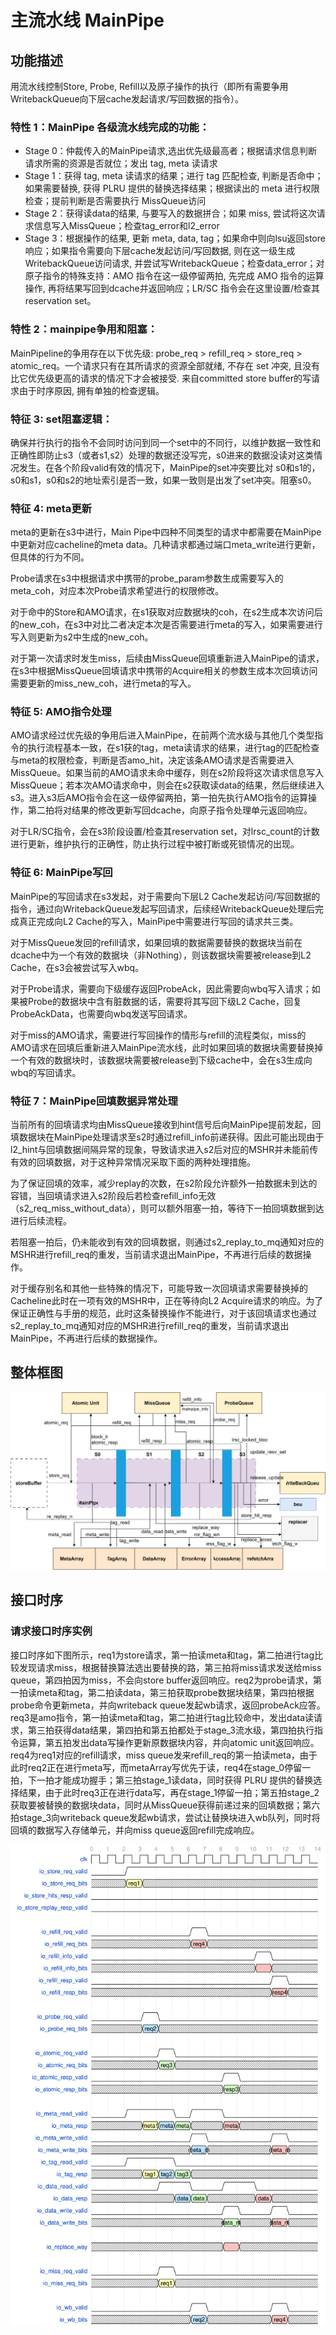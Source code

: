 # 主流水线 MainPipe

## 功能描述

用流水线控制Store, Probe, Refill以及原子操作的执行（即所有需要争用WritebackQueue向下层cache发起请求/写回数据的指令）。

### 特性 1：MainPipe 各级流水线完成的功能：

  * Stage 0：仲裁传入的MainPipe请求,选出优先级最高者；根据请求信息判断请求所需的资源是否就位；发出 tag, meta 读请求
  * Stage 1：获得 tag, meta 读请求的结果；进行 tag 匹配检查, 判断是否命中；如果需要替换, 获得 PLRU 提供的替换选择结果；根据读出的 meta 进行权限检查；提前判断是否需要执行 MissQueue访问
  * Stage 2：获得读data的结果, 与要写入的数据拼合；如果 miss, 尝试将这次请求信息写入MissQueue；检查tag_error和l2_error
  * Stage 3：根据操作的结果, 更新 meta, data, tag；如果命中则向lsu返回store响应；如果指令需要向下层cache发起访问/写回数据, 则在这一级生成 WritebackQueue访问请求, 并尝试写WritebackQueue；检查data_error；对原子指令的特殊支持：AMO 指令在这一级停留两拍, 先完成 AMO 指令的运算操作, 再将结果写回到dcache并返回响应；LR/SC 指令会在这里设置/检查其reservation set。

### 特性 2：mainpipe争用和阻塞：

MainPipeline的争用存在以下优先级: probe_req > refill_req > store_req > atomic_req。一个请求只有在其所请求的资源全部就绪, 不存在 set 冲突, 且没有比它优先级更高的请求的情况下才会被接受. 来自committed store buffer的写请求由于时序原因, 拥有单独的检查逻辑。

### 特征 3: set阻塞逻辑：

确保并行执行的指令不会同时访问到同一个set中的不同行，以维护数据一致性和正确性即防止s3（或者s1,s2）处理的数据还没写完，s0进来的数据没读对这类情况发生。在各个阶段valid有效的情况下，MainPipe的set冲突要比对 s0和s1的，s0和s1，s0和s2的地址索引是否一致，如果一致则是出发了set冲突。阻塞s0。

### 特征 4: meta更新

meta的更新在s3中进行，Main Pipe中四种不同类型的请求中都需要在MainPipe中更新对应cacheline的meta data。几种请求都通过端口meta_write进行更新，但具体的行为不同。

Probe请求在s3中根据请求中携带的probe_param参数生成需要写入的meta_coh，对应本次Probe请求希望进行的权限修改。

对于命中的Store和AMO请求，在s1获取对应数据块的coh，在s2生成本次访问后的new_coh，在s3中对比二者决定本次是否需要进行meta的写入，如果需要进行写入则更新为s2中生成的new_coh。

对于第一次请求时发生miss，后续由MissQueue回填重新进入MainPipe的请求，在s3中根据MissQueue回填请求中携带的Acquire相关的参数生成本次回填访问需要更新的miss_new_coh，进行meta的写入。

### 特征 5: AMO指令处理

AMO请求经过优先级的争用后进入MainPipe，在前两个流水级与其他几个类型指令的执行流程基本一致，在s1获的tag，meta读请求的结果，进行tag的匹配检查与meta的权限检查，判断是否amo_hit，决定该条AMO请求是否需要进入MissQueue。如果当前的AMO请求未命中缓存，则在s2阶段将这次请求信息写入 MissQueue；若本次AMO请求命中，则会在s2获取读data的结果，然后继续进入s3。进入s3后AMO指令会在这一级停留两拍，第一拍先执行AMO指令的运算操作，第二拍将对结果的修改更新写回dcache，向原子指令处理单元返回响应。

对于LR/SC指令，会在s3阶段设置/检查其reservation set，对lrsc_count的计数进行更新，维护执行的正确性，防止执行过程中被打断或死锁情况的出现。

### 特征 6: MainPipe写回

MainPipe的写回请求在s3发起，对于需要向下层L2 Cache发起访问/写回数据的指令，通过向WritebackQueue发起写回请求，后续经WritebackQueue处理后完成真正完成向L2 Cache的写入，MainPipe中需要进行写回的请求共三类。

对于MissQueue发回的refill请求，如果回填的数据需要替换的数据块当前在dcache中为一个有效的数据块（非Nothing），则该数据块需要被release到L2 Cache，在s3会被尝试写入wbq。

对于Probe请求，需要向下级缓存返回ProbeAck，因此需要向wbq写入请求；如果被Probe的数据块中含有脏数据的话，需要将其写回下级L2 Cache，回复ProbeAckData，也需要向wbq发送写回请求。

对于miss的AMO请求，需要进行写回操作的情形与refill的流程类似，miss的AMO请求在回填后重新进入MainPipe流水线，此时如果回填的数据块需要替换掉一个有效的数据块时，该数据块需要被release到下级cache中，会在s3生成向wbq的写回请求。

### 特征 7：MainPipe回填数据异常处理

当前所有的回填请求均由MissQueue接收到hint信号后向MainPipe提前发起，回填数据块在MainPipe处理请求至s2时通过refill_info前递获得。因此可能出现由于l2_hint与回填数据间隔异常的现象，导致请求进入s2后对应的MSHR并未能前传有效的回填数据，对于这种异常情况采取下面的两种处理措施。

为了保证回填的效率，减少replay的次数，在s2阶段允许额外一拍数据未到达的容错，当回填请求进入s2阶段后若检查refill_info无效（s2_req_miss_without_data），则可以额外阻塞一拍，等待下一拍回填数据到达进行后续流程。

若阻塞一拍后，仍未能收到有效的回填数据，则通过s2_replay_to_mq通知对应的MSHR进行refill_req的重发，当前请求退出MainPipe，不再进行后续的数据操作。

对于缓存别名和其他一些特殊的情况下，可能导致一次回填请求需要替换掉的Cacheline此时在一项有效的MSHR中，正在等待向L2 Acquire请求的响应。为了保证正确性与手册的规范，此时这条替换操作不能进行，对于该回填请求也通过s2_replay_to_mq通知对应的MSHR进行refill_req的重发，当前请求退出MainPipe，不再进行后续的数据操作。

## 整体框图
![MainPipe访问DCache示意图](./figure/DCache-MainPipe.svg)

## 接口时序

### 请求接口时序实例

接口时序如下图所示，req1为store请求，第一拍读meta和tag，第二拍进行tag比较发现请求miss，根据替换算法选出要替换的路，第三拍将miss请求发送给miss queue，第四拍因为miss，不会向store buffer返回响应。req2为probe请求，第一拍读meta和tag，第二拍读data，第三拍获取probe数据块结果，第四拍根据probe命令更新meta，并向writeback queue发起wb请求，返回probeAck应答。req3是amo指令，第一拍读meta和tag，第二拍进行tag比较命中，发出data读请求，第三拍获得data结果，第四拍和第五拍都处于stage_3流水级，第四拍执行指令运算，第五拍发出data写操作更新原数据块内容，并向atomic unit返回响应。
req4为req1对应的refill请求，miss queue发来refill_req的第一拍读meta，由于此时req2正在进行meta写，而metaArray写优先于读，req4在stage_0停留一拍，下一拍才能成功握手；第三拍stage_1读data，同时获得 PLRU 提供的替换选择结果，由于此时req3正在进行data写，再在stage_1停留一拍；第五拍stage_2获取要被替换的数据块data，同时从MissQueue获得前递过来的回填数据；第六拍stage_3向writeback queue发起wb请求，尝试让替换块进入wb队列，同时将回填的数据写入存储单元，并向miss queue返回refill完成响应。


![MainPipe时序](./figure/DCache-MainPipe-Timing.svg)

